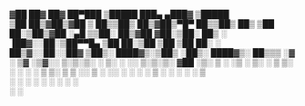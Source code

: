 
▓██   ██▓ ██▓ ██▀███   ▒█████   ███▄ ▄███▓ ▒█████  
 ▒██  ██▒▓██▒▓██ ▒ ██▒▒██▒  ██▒▓██▒▀█▀ ██▒▒██▒  ██▒
  ▒██ ██░▒██▒▓██ ░▄█ ▒▒██░  ██▒▓██    ▓██░▒██░  ██▒
  ░ ▐██▓░░██░▒██▀▀█▄  ▒██   ██░▒██    ▒██ ▒██   ██░
  ░ ██▒▓░░██░░██▓ ▒██▒░ ████▓▒░▒██▒   ░██▒░ ████▓▒░
   ██▒▒▒ ░▓  ░ ▒▓ ░▒▓░░ ▒░▒░▒░ ░ ▒░   ░  ░░ ▒░▒░▒░ 
 ▓██ ░▒░  ▒ ░  ░▒ ░ ▒░  ░ ▒ ▒░ ░  ░      ░  ░ ▒ ▒░ 
 ▒ ▒ ░░   ▒ ░  ░░   ░ ░ ░ ░ ▒  ░      ░   ░ ░ ░ ▒  
 ░ ░      ░     ░         ░ ░         ░       ░ ░  
 ░ ░                                               
